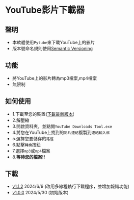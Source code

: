 # YouTube影片下載器
## 聲明
- 本軟體使用`Pytube`來下載YouTube上的影片
- 版本號命名規則使用[Semantic Versioning](https://semver.org/)
## 功能
- 將YouTube上的影片轉為mp3檔案,mp4檔案
- 無限制
## 如何使用
- 1.下載至您的裝置([下載最新版本]())
- 2.解壓縮
- 3.開啟資料夾，並點開`YouTube Downloads Tool.exe`
- 4.將您在YouTube上找到的`影片連結`複製到`連結輸入框`
- 5.選擇您要儲存的`路徑`
- 6.點擊`轉換`按鈕
- 7.選擇`mp3`或`mp4`檔案
- 8.**等待您的檔案!!**
## 下載
- [v1.1.2]()    2024/6/9 (改用多線程執行下載程序，並增加報錯功能)
- [v1.0.0](https://github.com/skywars-noob/Youtube-download-tool/raw/main/YT%20Downloads%20Tools%20v1.0.0.zip)    2024/5/30 (初始版本)
